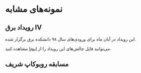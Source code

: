 # نمونه‌های مشابه

## رویداد برق IV
این رویداد در آبان ماه برای ورودی‌های سال ۹۸ دانشکده برق برگزار شده.

می‌توانید فایل چالش‌های این رویداد را از
[اینجا](رویداد-برق-IV.pdf)
مشاهده کنید.

## مسابقه روبوکاپ شریف
